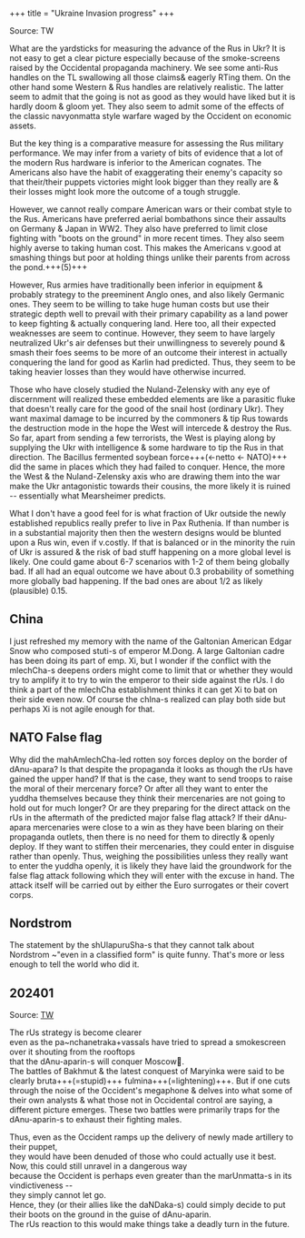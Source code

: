 +++
title = "Ukraine Invasion progress"
+++

Source: TW

What are the yardsticks for measuring the advance of the Rus in Ukr? It is not easy to get a clear picture especially because of the smoke-screens raised by the Occidental propaganda machinery. We see some anti-Rus handles on the TL swallowing all those claims& eagerly RTing them. On the other hand some Western & Rus handles are relatively realistic. The latter seem to admit that the going is not as good as they would have liked but it is hardly doom & gloom yet. They also seem to admit some of the effects of the classic navyonmatta style warfare waged by the Occident on economic assets. 

But the key thing is a comparative measure for assessing the Rus military performance. We may infer from a variety of bits of evidence that a lot of the modern Rus hardware is inferior to the American cognates. The Americans also have the habit of exaggerating their enemy's capacity so that their/their puppets victories might look bigger than they really are & their losses might look more the outcome of a tough struggle. 

However, we cannot really compare American wars or their combat style to the Rus. Americans have preferred aerial bombathons since their assaults on Germany & Japan in WW2. They also have preferred to limit close fighting with "boots on the ground" in more recent times. They also seem highly averse to taking human cost. This makes the Americans v.good at smashing things but poor at holding things unlike their parents from across the pond.+++(5)+++ 

However, Rus armies have traditionally been inferior in equipment & probably strategy to the preeminent Anglo ones, and also likely Germanic ones. They seem to be willing to take huge human costs but use their strategic depth well to prevail with their primary capability as a land power to keep fighting & actually conquering land. Here too, all their expected weaknesses are seem to continue. However, they seem to have largely neutralized Ukr's air defenses but their unwillingness to severely pound & smash their foes seems to be more of an outcome their interest in actually conquering the land for good as Karlin had predicted. Thus, they seem to be taking heavier losses than they would have otherwise incurred. 

Those who have closely studied the Nuland-Zelensky with any eye of discernment will realized these embedded elements are like a parasitic fluke that doesn't really care for the good of the snail host (ordinary Ukr). They want maximal damage to be incurred by the commoners & tip Rus towards the destruction mode in the hope the West will intercede & destroy the Rus. So far, apart from sending a few terrorists, the West is playing along by supplying the Ukr with intelligence & some hardware to tip the Rus in that direction. The Bacillus fermented soybean force+++(←netto <- NATO)+++ did the same in places which they had failed to conquer. Hence, the more the West & the Nuland-Zelensky axis who are drawing them into the war make the Ukr antagonistic towards their cousins, the more likely it is ruined -- essentially what Mearsheimer predicts. 

What I don't have a good feel for is what fraction of Ukr outside the newly established republics really prefer to live in Pax Ruthenia. If than number is in a substantial majority then then the western designs would be blunted upon a Rus win, even if v.costly. If that is balanced or in the minority the ruin of Ukr is assured & the risk of bad stuff happening on a more global level is likely. One could game about 6-7 scenarios with 1-2 of them being globally bad. If all had an equal outcome we have about 0.3 probability of something more globally bad happening. If the bad ones are about 1/2 as likely (plausible) 0.15.


## China
I just refreshed my memory with the name of the Galtonian American Edgar Snow who composed stuti-s of emperor M.Dong. A large Galtonian cadre has been doing its part of emp. Xi, but I wonder if the conflict with the mlechCha-s deepens orders might come to limit that or whether they would try to amplify it to try to win the emperor to their side against the rUs. I do think a part of the mlechCha establishment thinks it can get Xi to bat on their side even now. Of course the chIna-s realized can play both side but perhaps Xi is not agile enough for that.

## NATO False flag
Why did the mahAmlechCha-led rotten soy forces deploy on the border of dAnu-apara? Is that despite the propaganda it looks as though the rUs have gained the upper hand? If that is the case, they want to send troops to raise the moral of their mercenary force? Or after all they want to enter the yuddha themselves because they think their mercenaries are not going to hold out for much longer? Or are they preparing for the direct attack on the rUs in the aftermath of the predicted major false flag attack? If their dAnu-apara mercenaries were close to a win as they have been blaring on their propaganda outlets, then there is no need for them to directly & openly deploy. If they want to stiffen their mercenaries, they could enter in disguise rather than openly. Thus, weighing the possibilities unless they really want to enter the yuddha openly, it is likely they have laid the groundwork for the false flag attack following which they will enter with  the excuse in hand. The attack itself will be carried out by either the Euro surrogates or their covert corps.

## Nordstrom
The statement by the shUlapuruSha-s that they cannot talk about Nordstrom ~"even in a classified form" is quite funny. That's more or less enough to tell the world who did it.

## 202401
Source: [TW](https://twitter.com/blog_supplement/status/1743123313084313768)

The rUs strategy is become clearer  
even as the pa~nchanetraka+vassals have tried to spread a smokescreen over it shouting from the rooftops  
that the dAnu-aparin-s will conquer Moscow🙂.  
The battles of Bakhmut & the latest conquest of Maryinka were said to be clearly bruta+++(=stupid)+++ fulmina+++(=lightening)+++.
But if one cuts through the noise of the Occident's megaphone & delves into what some of their own analysts & what those not in Occidental control are saying, a different picture emerges. These two battles were primarily traps for the dAnu-aparin-s to exhaust their fighting males.

Thus, even as the Occident ramps up the delivery of newly made artillery to their puppet,  
they would have been denuded of those who could actually use it best.  
Now, this could still unravel in a dangerous way  
because the Occident is perhaps even greater than the marUnmatta-s in its vindictiveness --  
they simply cannot let go.  
Hence, they (or their allies like the daNDaka-s) could simply decide to put their boots on the ground in the guise of dAnu-aparin.  
The rUs reaction to this would make things take a deadly turn in the future.